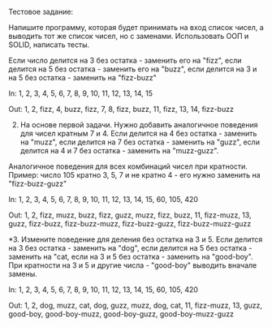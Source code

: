 Тестовое задание:

Напишите программу, которая будет принимать на вход список чисел, а выводить тот же список чисел, но с заменами. Использовать ООП и SOLID,  написать тесты.

Если число делится на 3 без остатка - заменить его на "fizz", если делится на 5 без остатка - заменить его на "buzz", если делится на 3 и на 5 без остатка - заменить на "fizz-buzz"

In: 1, 2, 3, 4, 5, 6, 7, 8, 9, 10, 11, 12, 13, 14, 15

Out: 1, 2, fizz, 4, buzz, fizz, 7, 8, fizz, buzz, 11, fizz, 13, 14, fizz-buzz

2. На основе первой задачи. Нужно добавить аналогичное поведения для чисел кратным 7 и 4. Если делится на 4 без остатка - заменить на "muzz", если делится на 7 без остатка - заменить на "guzz", если делится на 4 и 7 без остатка - заменить на "muzz-guzz".

Аналогичное поведения для всех комбинаций чисел при кратности.
Пример: число 105 кратно 3, 5, 7 и не кратно 4 - его нужно заменить на "fizz-buzz-guzz"

In:
1, 2, 3, 4, 5, 6, 7, 8, 9, 10, 11, 12, 13, 14, 15, 60, 105, 420

Out:
1, 2, fizz, muzz, buzz, fizz, guzz, muzz, fizz, buzz, 11, fizz-muzz, 13, guzz, fizz-buzz, fizz-buzz-muzz, fizz-buzz-guzz, fizz-buzz-muzz-guzz

*3. Измените поведение для деления без остатка на 3 и 5. Если делится на 3 без остатка - заменить на "dog", если делится на 5 без остатка - заменить на "cat, если на 3 и 5 без остатка - заменить на "good-boy".
При кратности на 3 и 5 и другие числа - "good-boy" выводить вначале замены.

In:
1, 2, 3, 4, 5, 6, 7, 8, 9, 10, 11, 12, 13, 14, 15, 60, 105, 420

Out:
1, 2, dog, muzz, cat, dog, guzz, muzz, dog, cat, 11, fizz-muzz, 13, guzz, good-boy, good-boy-muzz, good-boy-guzz, good-boy-muzz-guzz
